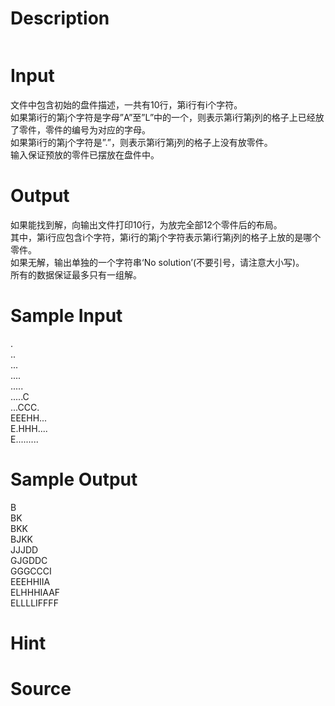 
# Description

<div class="content"><p><img border="0" alt="" src="source/bzoj/1501/img/aHR0cHM6Ly9seWRzeS5jb20vSnVkZ2VPbmxpbmUvaW1hZ2VzLzE1MDFfMS5qcGc=.jpg"/></p></div>

# Input

<div class="content"><div>文件中包含初始的盘件描述，一共有10行，第i行有i个字符。</div>
<div>如果第i行的第j个字符是字母”A”至”L”中的一个，则表示第i行第j列的格子上已经放了零件，零件的编号为对应的字母。</div>
<div>如果第i行的第j个字符是”.”，则表示第i行第j列的格子上没有放零件。</div>
<div>输入保证预放的零件已摆放在盘件中。</div></div>

# Output

<div class="content"><div>如果能找到解，向输出文件打印10行，为放完全部12个零件后的布局。</div>
<div>其中，第i行应包含i个字符，第i行的第j个字符表示第i行第j列的格子上放的是哪个零件。</div>
<div>如果无解，输出单独的一个字符串‘No solution’(不要引号，请注意大小写)。</div>
<div>所有的数据保证最多只有一组解。</div></div>

# Sample Input

<div class="content"><span class="sampledata">.<br/>
..<br/>
...<br/>
....<br/>
.....<br/>
.....C<br/>
...CCC.<br/>
EEEHH...<br/>
E.HHH....<br/>
E.........</span></div>

# Sample Output

<div class="content"><span class="sampledata">B<br/>
BK<br/>
BKK<br/>
BJKK<br/>
JJJDD<br/>
GJGDDC<br/>
GGGCCCI<br/>
EEEHHIIA<br/>
ELHHHIAAF<br/>
ELLLLIFFFF</span></div>

# Hint

<div class="content"><p></p></div>

# Source

<div class="content"><p><a href="problemset.php?search="></a></p></div>

